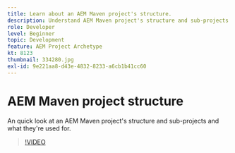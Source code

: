 ```yaml
---
title: Learn about an AEM Maven project's structure.
description: Understand AEM Maven project's structure and sub-projects.
role: Developer
level: Beginner
topic: Development
feature: AEM Project Archetype
kt: 8123
thumbnail: 334280.jpg
exl-id: 9e221aa8-d43e-4832-8233-a6cb1b41cc60
---
```

# AEM Maven project structure

An quick look at an AEM Maven project's structure and sub-projects and what they're used for.

>[!VIDEO](https://video.tv.adobe.com/v/334280/?quality=12&learn=on)
